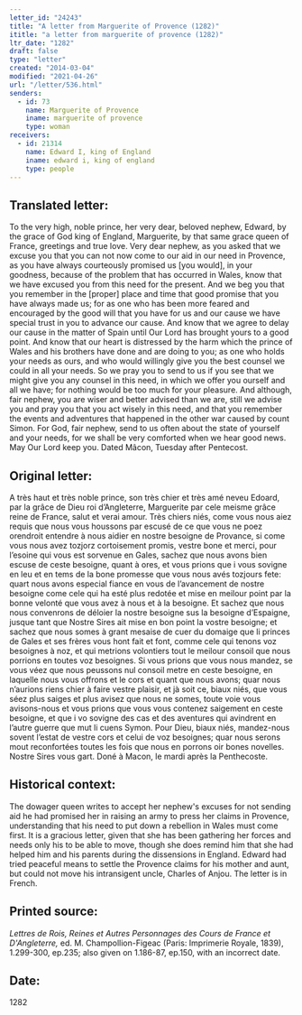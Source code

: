 ```yaml
---
letter_id: "24243"
title: "A letter from Marguerite of Provence (1282)"
ititle: "a letter from marguerite of provence (1282)"
ltr_date: "1282"
draft: false
type: "letter"
created: "2014-03-04"
modified: "2021-04-26"
url: "/letter/536.html"
senders:
  - id: 73
    name: Marguerite of Provence
    iname: marguerite of provence
    type: woman
receivers:
  - id: 21314
    name: Edward I, king of England
    iname: edward i, king of england
    type: people
---
```

<h2> Translated letter:</h2>To the very high, noble prince, her very dear, beloved nephew, Edward, by the grace of God king of England, Marguerite, by that same grace queen of France, greetings and true love.
Very dear nephew, as you asked that we excuse you that you can not now come to our aid in our need in Provence, as you have always courteously promised us [you would], in your goodness, because of the problem that has occurred in Wales, know that we have excused you from this need for the present.  And we beg you that you remember in the [proper] place and time that good promise that you have always made us; for as one who has been more feared and encouraged by the good will that you have for us and our cause we have special trust in you to advance our cause.   And know that we agree to delay our cause in the matter of Spain until Our Lord has brought yours to a good point.
And know that our heart is distressed by the harm which the prince of Wales and his brothers have done and are doing to you; as one who holds your needs as ours, and who would willingly give you the best counsel we could in all your needs.  So we pray you to send to us if you see that we might give you any counsel in this need, in which we offer you ourself and all we have; for nothing would be too much for your pleasure.  And although, fair nephew, you are wiser and better advised than we are, still we advise you and pray you that you act wisely in this need, and that you remember the events and adventures that happened in the other war caused by count Simon.
For God, fair nephew, send to us often about the state of yourself and your needs, for we shall be very comforted when we hear good news.  May Our Lord keep you.
Dated Mâcon, Tuesday after Pentecost.
<h2 class="mt-4"> Original letter:</h2>A très haut et très noble prince, son très chier et très amé neveu Edoard, par la grâce de Dieu roi d’Angleterre, Marguerite par cele meisme grâce reine de France, salut et verai amour. Très chiers niés, come vous nous aiez requis que nous vous houssons par escusé de ce que vous ne poez orendroit entendre à nous aidier en nostre besoigne de Provance, si come vous nous avez tozjorz cortoisement promis, vestre bone et merci, pour l’esoine qui vous est sorvenue en Gales, sachez que nous avons bien escuse de ceste besoigne, quant à ores, et vous prions que i vous sovigne en leu et en tems de la bone promesse que vous nous avés tozjours fete: quart nous avons especial fiance en vous de l’avancement de nostre besoigne come cele qui ha esté plus redotée et mise en meilour point par la bonne velonté que vous avez à nous et à la besoigne. Et sachez que nous nous convenrons de déloier la nostre besoigne sus la besoigne d’Espaigne, jusque tant que Nostre Sires ait mise en bon point la vostre besoigne; et sachez que nous somes à grant mesaise de cuer du domaige que li princes de Gales et ses frères vous hont fait et font, comme cele qui tenons voz besoignes à noz, et qui metrions volontiers tout le meilour consoil que nous porrions en toutes voz besoignes. Si vous prions que vous nous mandez, se vous véez que nous peussons nul consoil metre en ceste besoigne, en laquelle nous vous offrons et le cors et quant que nous avons; quar nous n’aurions riens chier à faire vestre plaisir, et jà soit ce, biaux niés, que vous séez plus saiges et plus avisez que nous ne somes, toute voie vous avisons-nous et vous prions que vous vous contenez saigement en ceste besoigne, et que i vo sovigne des cas et des aventures qui avindrent en l’autre guerre que mut li cuens Symon. Pour Dieu, biaux niés, mandez-nous sovent l’estat de vestre cors et celui de voz besoignes; quar nous serons mout reconfortées toutes les fois que nous en porrons oir bones novelles. Nostre Sires vous gart. Doné à Macon, le mardi après la Penthecoste.
<h2 class="mt-4"> Historical context:</h2>The dowager queen writes to accept her nephew's excuses for not sending aid he had promised her in raising an army to press her claims in Provence, understanding that his need to put down a rebellion in Wales must come first.  It is a gracious letter, given that she has been gathering her forces and needs only his to be able to move, though she does remind him that she had helped him and his parents during the dissensions in England.  Edward had tried peaceful means to settle the Provence claims for his mother and aunt, but could not move his intransigent uncle, Charles of Anjou.  The letter is in French.
<h2 class="mt-4"> Printed source:</h2><p><em>Lettres de Rois, Reines et Autres Personnages des Cours de France et D'Angleterre,</em> ed. M. Champollion-Figeac (Paris: Imprimerie Royale, 1839), 1.299-300, ep.235; also given on 1.186-87, ep.150, with an incorrect date.</p><h2 class="mt-4"> Date:</h2>1282